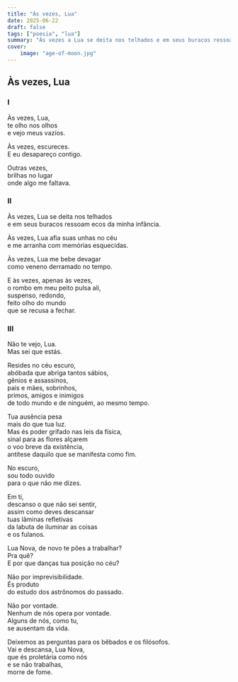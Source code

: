 ```yaml
---
title: "Às vezes, Lua"
date: 2025-06-22
draft: false
tags: ["poesia", "lua"]
summary: "Às vezes a Lua se deita nos telhados e em seus buracos ressoam ecos da minha infância."
cover:
    image: "age-of-moon.jpg"
---
```


## Às vezes, Lua

### I

Às vezes, Lua,<br>
te olho nos olhos<br>
e vejo meus vazios.<br>

Às vezes, escureces.<br>
E eu desapareço contigo.<br>

Outras vezes,<br>
brilhas no lugar<br>
onde algo me faltava.

### II

Às vezes, Lua se deita nos telhados<br>
e em seus buracos ressoam ecos da minha infância.<br>

Às vezes, Lua afia suas unhas no céu<br>
e me arranha com memórias esquecidas.<br>

Às vezes, Lua me bebe devagar<br>
como veneno derramado no tempo.<br>

E às vezes, apenas às vezes,<br>
o rombo em meu peito pulsa ali,<br>
suspenso, redondo,<br>
feito olho do mundo<br>
que se recusa a fechar.

### III

Não te vejo, Lua.<br>
Mas sei que estás.<br>

Resides no céu escuro,<br>
abóbada que abriga tantos sábios,<br>
gênios e assassinos,<br>
pais e mães, sobrinhos,<br>
primos, amigos e inimigos<br>
de todo mundo e de ninguém, ao mesmo tempo.<br>

Tua ausência pesa<br>
mais do que tua luz.<br>
Mas és poder grifado nas leis da física,<br>
sinal para as flores alçarem<br>
o voo breve da existência,<br>
antítese daquilo que se manifesta como fim.<br>

No escuro,<br>
sou todo ouvido<br>
para o que não me dizes.<br>

Em ti,<br>
descanso o que não sei sentir,<br>
assim como deves descansar<br>
tuas lâminas refletivas<br>
da labuta de iluminar as coisas<br>
e os fulanos.<br>

Lua Nova, de novo te pões a trabalhar?<br>
Pra quê?<br>
E por que danças tua posição no céu?<br>

Não por imprevisibilidade.<br>
És produto<br>
do estudo dos astrônomos do passado.<br>

Não por vontade.<br>
Nenhum de nós opera por vontade.<br>
Alguns de nós, como tu,<br>
se ausentam da vida.<br>

Deixemos as perguntas para os bêbados e os filósofos.<br>
Vai e descansa, Lua Nova,<br>
que és proletária como nós<br>
e se não trabalhas,<br>
morre de fome.
